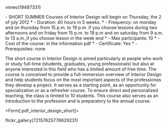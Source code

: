 vimeo(19487331)

<div id='aside'>
- SHORT  SUMMER Courses of Interior Design will begin  on Thursday, the 2 of july 2012  
* - Duration: 40 hours in 5 weeks.
* - Frequency: on monday and on thursday  from 15 p.m. to 19 p.m. if you choose lessons during two afternoons and on friday from 15 p.m. to 19 p.m and on saturday from 9 a.m. to 13 a.m.,if you choose lesson in the week end
* - Max participants: 10
* - Cost of the course: in the information pdf
* - Certificate: Yes
* - Prerequisites: none
</div>

The short course in Interior Design is aimed  particularly at people who  work or study full-time (students, graduates,  young professionals)  but also at anyone interested in this field  who has a limited amount of  free time.   The course is conceived to provide a full-immersion overview of  Interior Design and help students focus on the most important aspects  of the professionas  they develop a project.  It serves as a starting point, as an opportunity for specialization or as a refresher course. To ensure direct and personalized  teaching,  the class is limited to 10 students.  This course also serves as an introduction to the profession and   is preparatory to the annual course.

<Form[:pdf_interior_design_short]>

flickr_gallery(72157625778629231)
